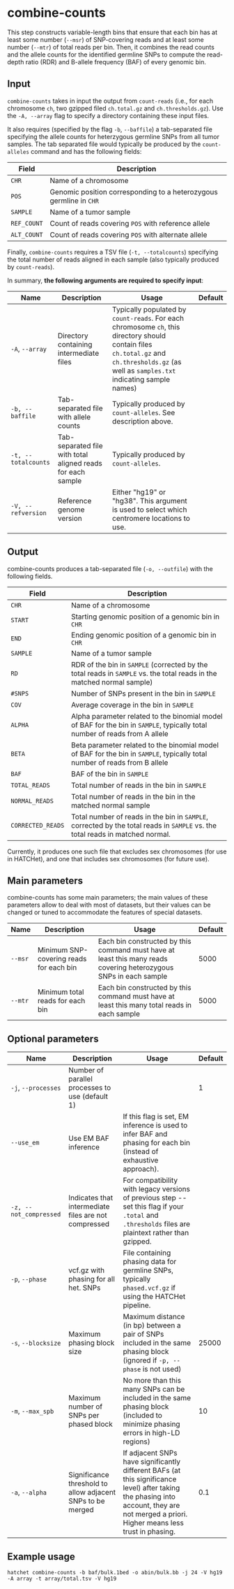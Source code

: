 # combine-counts

This step constructs variable-length bins that ensure that each bin has at least some number (`--msr`) of SNP-covering reads and at least some number (`--mtr`) of total reads per bin. Then, it combines the read counts and the allele counts for the identified germline SNPs to compute the read-depth ratio (RDR) and B-allele frequency (BAF) of every genomic bin.

## Input

`combine-counts` takes in input the output from `count-reads` (i.e., for each chromosome `ch`, two gzipped filed `ch.total.gz` and `ch.thresholds.gz`). Use the `-A, --array` flag to specify a directory containing these input files.

It also requires (specified by the flag `-b`, `--baffile`) a tab-separated file specifying the allele counts for heterzygous germline SNPs from all tumor samples. The tab separated file would typically be produced by the `count-alleles` command and has the following fields:

| Field | Description |
|-------|-------------|
| `CHR` | Name of a chromosome |
| `POS` | Genomic position corresponding to a heterozygous germline in `CHR` |
| `SAMPLE` | Name of a tumor sample |
| `REF_COUNT` | Count of reads covering `POS` with reference allele |
| `ALT_COUNT` | Count of reads covering `POS` with alternate allele |

Finally, `combine-counts` requires a TSV file (`-t, --totalcounts`) specifying the total number of reads aligned in each sample (also typically produced by `count-reads`).

In summary, **the following arguments are required to specify input**:

| Name | Description | Usage | Default |
|------|-------------|-------|---------|
| `-A`, `--array`  | Directory containing intermediate files | Typically populated by `count-reads`. For each chromosome `ch`, this directory should contain files `ch.total.gz` and `ch.thresholds.gz` (as well as `samples.txt` indicating sample names) |  |
| `-b, --baffile`  | Tab-separated file with allele counts | Typically produced by `count-alleles`. See description above. |  |
| `-t, --totalcounts`  | Tab-separated file with total aligned reads for each sample | Typically produced by `count-alleles`. | |
| `-V, --refversion` | Reference genome version | Either "hg19" or "hg38". This argument is used to select which centromere locations to use. |


## Output

combine-counts produces a tab-separated file (`-o, --outfile`) with the following fields.

| Field | Description |
|-------|-------------|
| `CHR` | Name of a chromosome |
| `START` | Starting genomic position of a genomic bin in `CHR` |
| `END` | Ending genomic position of a genomic bin in `CHR` |
| `SAMPLE` | Name of a tumor sample |
| `RD` | RDR of the bin in `SAMPLE` (corrected by the total reads in `SAMPLE` vs. the total reads in the matched normal sample) |
| `#SNPS` | Number of SNPs present in the bin in `SAMPLE` |
| `COV` | Average coverage in the bin in `SAMPLE` |
| `ALPHA` | Alpha parameter related to the binomial model of BAF for the bin in `SAMPLE`, typically total number of reads from A allele |
| `BETA` | Beta parameter related to the binomial model of BAF for the bin in `SAMPLE`, typically total number of reads from B allele |
| `BAF` | BAF of the bin in `SAMPLE` |
| `TOTAL_READS` | Total number of reads in the bin in `SAMPLE` |
| `NORMAL_READS` |  Total number of reads in the bin in the matched normal sample |
| `CORRECTED_READS` |  Total number of reads in the bin in `SAMPLE`, corrected by the total reads in `SAMPLE` vs. the total reads in matched normal. |

Currently, it produces one such file that excludes sex chromosomes (for use in HATCHet), and one that includes sex chromosomes (for future use).

## Main parameters

combine-counts has some main parameters; the main values of these parameters allow to deal with most of datasets, but their values can be changed or tuned to accommodate the features of special datasets.

| Name | Description | Usage | Default |
|------|-------------|-------|---------|
| `--msr`  | Minimum SNP-covering reads for each bin | Each bin constructed by this command must have at least this many reads covering heterozygous SNPs in each sample | 5000 |
| `--mtr`  | Minimum total reads for each bin | Each bin constructed by this command must have at least this many total reads in each sample | 5000 |

## Optional parameters

| Name | Description | Usage | Default |
|------|-------------|-------|---------|
| `-j`, `--processes` | Number of parallel processes to use (default 1) |  | 1 |
| `--use_em`  | Use EM BAF inference | If this flag is set, EM inference is used to infer BAF and phasing for each bin (instead of exhaustive approach). |  |
| `-z, --not_compressed`  | Indicates that intermediate files are not compressed | For compatibility with legacy versions of previous step -- set this flag if your `.total` and `.thresholds` files are plaintext rather than gzipped. |  |
| `-p`, `--phase`  | vcf.gz with phasing for all het. SNPs | File containing phasing data for germline SNPs, typically `phased.vcf.gz` if using the HATCHet pipeline. |  |
| `-s`, `--blocksize`  | Maximum phasing block size | Maximum distance (in bp) between a pair of SNPs included in the same phasing block (ignored if `-p, --phase` is not used) | 25000 |
| `-m`, `--max_spb`  | Maximum number of SNPs per phased block | No more than this many SNPs can be included in the same phasing block (included to minimize phasing errors in high-LD regions) | 10 |
| `-a`, `--alpha`  | Significance threshold to allow adjacent SNPs to be merged | If adjacent SNPs have significantly different BAFs (at this significance level) after taking the phasing into account, they are not merged a priori. Higher means less trust in phasing. | 0.1 |

## Example usage
`hatchet combine-counts -b baf/bulk.1bed -o abin/bulk.bb -j 24 -V hg19 -A array -t array/total.tsv -V hg19`

